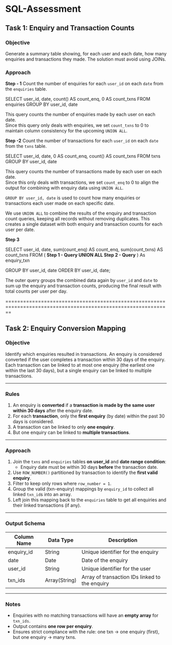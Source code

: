# SQL-Assessment

## Task 1: Enquiry and Transaction Counts

### Objective

Generate a summary table showing, for each user and each date, how many enquiries and transactions they made. The solution must avoid using JOINs.

### Approach

**Step - 1** Count the number of enquiries for each `user_id` on each `date` from the `enquiries` table.

SELECT
        user_id,
        date,
        count() AS count_enq,
        0 AS count_txns
FROM enquiries
GROUP BY user_id, date

This query counts the number of enquiries made by each user on each date.  
Since this query only deals with enquiries, we set `count_txns` to 0 to maintain column consistency for the upcoming `UNION ALL`.

**Step -2**  Count the number of transactions for each `user_id` on each `date` from the `txns` table.

SELECT
        user_id,
        date,
        0 AS count_enq,
        count() AS count_txns
FROM txns
GROUP BY user_id, date

This query counts the number of transactions made by each user on each date.  
Since this only deals with transactions, we set `count_enq` to 0 to align the output for combining with enquiry data using `UNION ALL`.

`GROUP BY user_id, date` is used to count how many enquiries or transactions each user made on each specific date.

We use `UNION ALL` to combine the results of the enquiry and transaction count queries, keeping all records without removing duplicates.
This creates a single dataset with both enquiry and transaction counts for each user per date.

**Step 3** 

SELECT
    user_id,
    date,
    sum(count_enq) AS count_enq,
    sum(count_txns) AS count_txns
FROM (
         **Step 1 - Query
         UNION ALL
         Step 2 - Query**
    ) As enquiry_txn
    
GROUP BY user_id, date
ORDER BY user_id, date;

The outer query groups the combined data again by `user_id` and `date` to sum up the enquiry and transaction counts, producing the final result with total counts per user per day.

==============================================================================================================


## Task 2: Enquiry Conversion Mapping

### Objective

Identify which enquiries resulted in transactions. An enquiry is considered converted if the user completes a transaction within 30 days of the enquiry. Each transaction can be linked to at most one enquiry (the earliest one within the last 30 days), but a single enquiry can be linked to multiple transactions.

---

### Rules

1. An enquiry is **converted** if a **transaction is made by the same user within 30 days** after the enquiry date.
2. For each **transaction**, only the **first enquiry** (by date) within the past 30 days is considered.
3. A transaction can be linked to only **one enquiry**.
4. But one enquiry can be linked to **multiple transactions**.

---

### Approach

1. Join the `txns` and `enquiries` tables **on user_id** and **date range condition**:
   - Enquiry date must be within 30 days **before** the transaction date.
2. Use `ROW_NUMBER()` partitioned by transaction to identify the **first valid enquiry**.
3. Filter to keep only rows where `row_number = 1`.
4. Group the valid (txn-enquiry) mappings by `enquiry_id` to collect all linked `txn_id`s into an array.
5. Left join this mapping back to the `enquiries` table to get all enquiries and their linked transactions (if any).

---

### Output Schema

| Column Name  | Data Type       | Description                                               |
|--------------|------------------|-----------------------------------------------------------|
| enquiry_id   | String           | Unique identifier for the enquiry                         |
| date         | Date             | Date of the enquiry                                       |
| user_id      | String           | Unique identifier for the user                            |
| txn_ids      | Array(String)    | Array of transaction IDs linked to the enquiry            |

---

### Notes

- Enquiries with no matching transactions will have an **empty array** for `txn_ids`.
- Output contains **one row per enquiry**.
- Ensures strict compliance with the rule: one txn → one enquiry (first), but one enquiry → many txns.

